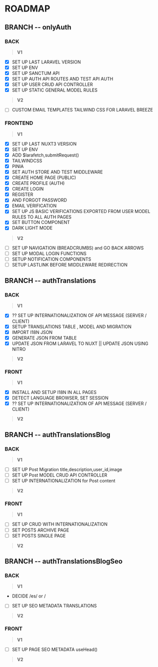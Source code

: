 # **ROADMAP**

## BRANCH -- **onlyAuth**

### BACK

> **V1**

- [x] SET UP LAST LARAVEL VERSION
- [x] SET UP ENV
- [x] SET UP SANCTUM API
- [x] SET UP AUTH API ROUTES AND TEST API AUTH
- [x] SET UP USER CRUD API CONTROLLER
- [x] SET UP STATIC GENERAL MODEL RULES

> **V2**

- [ ] CUSTOM EMAIL TEMPLATES TAILWIND CSS FOR LARAVEL BREEZE

### FRONTEND

> **V1**

- [x] SET UP LAST NUXT3 VERSION
- [x] SET UP ENV
- [x] ADD $larafetch,submitRequest()
- [x] TAILWINDCSS
- [x] PINIA
- [x] SET AUTH STORE AND TEST MIDDLEWARE
- [x] CREATE HOME PAGE (PUBLIC)
- [x] CREATE PROFILE (AUTH)
- [x] CREATE LOGIN
- [x] REGISTER
- [x] AND FORGOT PASSWORD
- [x] EMAIL VERIFICATION
- [x] SET UP JS BASIC VERIFICATIONS EXPORTED FROM USER MODEL RULES TO ALL AUTH PAGES
- [x] SET BUTTON COMPONENT
- [x] DARK LIGHT MODE

> **V2**

- [ ] SET UP NAVIGATION (BREADCRUMBS) and GO BACK ARROWS
- [ ] SET UP MODAL LOGIN FUNCTIONS
- [ ] SETUP NOTIFICATION COMPONENTS
- [ ] SETUP LASTLINK BEFORE MIDDLEWARE REDIRECTION 

## BRANCH -- **authTranslations**

### BACK

> **V1**

- [X] ?? SET UP INTERNATIONALIZATION OF API MESSAGE (SERVER / CLIENT)
- [X] SETUP TRANSLATIONS TABLE , MODEL AND MIGRATION
- [X] IMPORT I18N JSON
- [X] GENERATE JSON FROM TABLE
- [X] UPDATE JSON FROM LARAVEL TO NUXT || UPDATE JSON USING NITRO

> **V2**

### FRONT

> **V1**

- [X] INSTALL AND SETUP I18N IN ALL PAGES
- [X] DETECT LANGUAGE BROWSER, SET SESSION
- [X] ?? SET UP INTERNATIONALIZATION OF API MESSAGE (SERVER / CLIENT)

> **V2**

## BRANCH -- **authTranslationsBlog**

### BACK

> **V1**

- [ ] SET UP Post Migration title,description,user_id,image
- [ ] SET UP Post MODEL CRUD API CONTROLLER
- [ ] SET UP INTERNATIONALIZATION for Post content

> **V2**

### FRONT

> **V1**

- [ ] SET UP CRUD WITH INTERNATIONALIZATION
- [ ] SET POSTS ARCHIVE PAGE
- [ ] SET POSTS SINGLE PAGE

> **V2**

## BRANCH -- **authTranslationsBlogSeo**

### BACK

> **V1**
- DECIDE /es/ or /
- [ ] SET UP SEO METADATA TRANSLATIONS

> **V2**

### FRONT

> **V1**

- [ ] SET UP PAGE SEO METADATA useHead()

> **V2**
